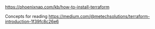 https://phoenixnap.com/kb/how-to-install-terraform

Concepts for reading
https://medium.com/@metechsolutions/terraform-introduction-1f39fc8c26e6

